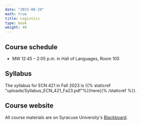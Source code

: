 ```yaml
---
date: "2023-08-24"
math: true
title: Logistics
type: book
weight: 40
---
```


## Course schedule

- MW 12:45 – 2:05 p.m. in Hall of Languages, Room 105


## Syllabus

The syllabus for ECN 421 in Fall 2023 is {{% staticref "uploads/Syllabus_ECN_421_Fa23.pdf"%}}here{{% /staticref %}}.

## Course website

All course materials are on Syracuse University's [Blackboard](https://blackboard.syr.edu/webapps/portal/frameset.jsp).